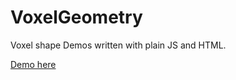 # VoxelGeometry

Voxel shape Demos written with plain JS and HTML.

[Demo here](https://lbirkert.com/VoxelGeometry)
